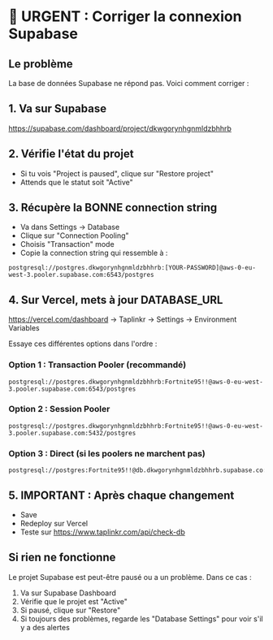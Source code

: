 # 🚨 URGENT : Corriger la connexion Supabase

## Le problème
La base de données Supabase ne répond pas. Voici comment corriger :

## 1. Va sur Supabase
https://supabase.com/dashboard/project/dkwgorynhgnmldzbhhrb

## 2. Vérifie l'état du projet
- Si tu vois "Project is paused", clique sur "Restore project"
- Attends que le statut soit "Active"

## 3. Récupère la BONNE connection string
- Va dans Settings → Database
- Clique sur "Connection Pooling" 
- Choisis "Transaction" mode
- Copie la connection string qui ressemble à :
```
postgresql://postgres.dkwgorynhgnmldzbhhrb:[YOUR-PASSWORD]@aws-0-eu-west-3.pooler.supabase.com:6543/postgres
```

## 4. Sur Vercel, mets à jour DATABASE_URL
https://vercel.com/dashboard → Taplinkr → Settings → Environment Variables

Essaye ces différentes options dans l'ordre :

### Option 1 : Transaction Pooler (recommandé)
```
postgresql://postgres.dkwgorynhgnmldzbhhrb:Fortnite95!!@aws-0-eu-west-3.pooler.supabase.com:6543/postgres
```

### Option 2 : Session Pooler
```
postgresql://postgres.dkwgorynhgnmldzbhhrb:Fortnite95!!@aws-0-eu-west-3.pooler.supabase.com:5432/postgres
```

### Option 3 : Direct (si les poolers ne marchent pas)
```
postgresql://postgres:Fortnite95!!@db.dkwgorynhgnmldzbhhrb.supabase.co:5432/postgres
```

## 5. IMPORTANT : Après chaque changement
- Save
- Redeploy sur Vercel
- Teste sur https://www.taplinkr.com/api/check-db

## Si rien ne fonctionne
Le projet Supabase est peut-être pausé ou a un problème. Dans ce cas :
1. Va sur Supabase Dashboard
2. Vérifie que le projet est "Active"
3. Si pausé, clique sur "Restore"
4. Si toujours des problèmes, regarde les "Database Settings" pour voir s'il y a des alertes